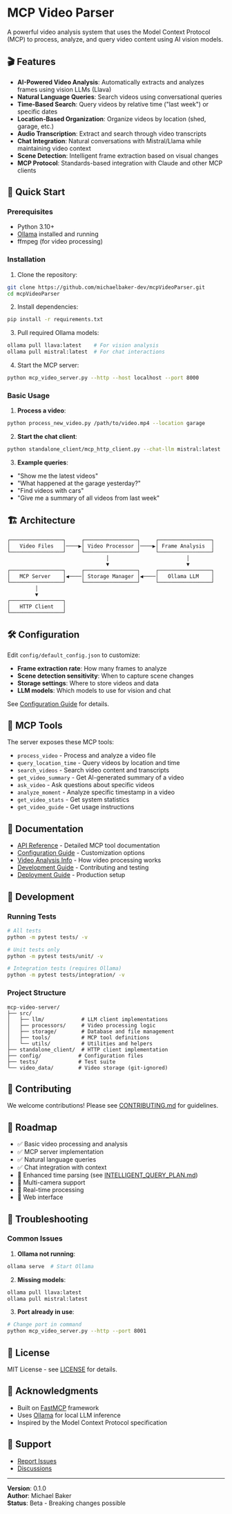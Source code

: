 # MCP Video Parser

A powerful video analysis system that uses the Model Context Protocol (MCP) to process, analyze, and query video content using AI vision models.

## 🎬 Features

- **AI-Powered Video Analysis**: Automatically extracts and analyzes frames using vision LLMs (Llava)
- **Natural Language Queries**: Search videos using conversational queries
- **Time-Based Search**: Query videos by relative time ("last week") or specific dates
- **Location-Based Organization**: Organize videos by location (shed, garage, etc.)
- **Audio Transcription**: Extract and search through video transcripts
- **Chat Integration**: Natural conversations with Mistral/Llama while maintaining video context
- **Scene Detection**: Intelligent frame extraction based on visual changes
- **MCP Protocol**: Standards-based integration with Claude and other MCP clients

## 🚀 Quick Start

### Prerequisites

- Python 3.10+
- [Ollama](https://ollama.ai) installed and running
- ffmpeg (for video processing)

### Installation

1. Clone the repository:
```bash
git clone https://github.com/michaelbaker-dev/mcpVideoParser.git
cd mcpVideoParser
```

2. Install dependencies:
```bash
pip install -r requirements.txt
```

3. Pull required Ollama models:
```bash
ollama pull llava:latest    # For vision analysis
ollama pull mistral:latest  # For chat interactions
```

4. Start the MCP server:
```bash
python mcp_video_server.py --http --host localhost --port 8000
```

### Basic Usage

1. **Process a video**:
```bash
python process_new_video.py /path/to/video.mp4 --location garage
```

2. **Start the chat client**:
```bash
python standalone_client/mcp_http_client.py --chat-llm mistral:latest
```

3. **Example queries**:
- "Show me the latest videos"
- "What happened at the garage yesterday?"
- "Find videos with cars"
- "Give me a summary of all videos from last week"

## 🏗️ Architecture

```
┌─────────────────┐     ┌─────────────────┐     ┌─────────────────┐
│   Video Files   │────▶│ Video Processor │────▶│ Frame Analysis  │
└─────────────────┘     └─────────────────┘     └─────────────────┘
                                │                         │
                                ▼                         ▼
┌─────────────────┐     ┌─────────────────┐     ┌─────────────────┐
│   MCP Server    │◀────│ Storage Manager │◀────│   Ollama LLM    │
└─────────────────┘     └─────────────────┘     └─────────────────┘
         │
         ▼
┌─────────────────┐
│   HTTP Client   │
└─────────────────┘
```

## 🛠️ Configuration

Edit `config/default_config.json` to customize:

- **Frame extraction rate**: How many frames to analyze
- **Scene detection sensitivity**: When to capture scene changes
- **Storage settings**: Where to store videos and data
- **LLM models**: Which models to use for vision and chat

See [Configuration Guide](docs/CONFIGURATION.md) for details.

## 🔧 MCP Tools

The server exposes these MCP tools:

- `process_video` - Process and analyze a video file
- `query_location_time` - Query videos by location and time
- `search_videos` - Search video content and transcripts
- `get_video_summary` - Get AI-generated summary of a video
- `ask_video` - Ask questions about specific videos
- `analyze_moment` - Analyze specific timestamp in a video
- `get_video_stats` - Get system statistics
- `get_video_guide` - Get usage instructions

## 📖 Documentation

- [API Reference](docs/API.md) - Detailed MCP tool documentation
- [Configuration Guide](docs/CONFIGURATION.md) - Customization options
- [Video Analysis Info](VIDEO_ANALYSIS_INFO.md) - How video processing works
- [Development Guide](docs/DEVELOPMENT.md) - Contributing and testing
- [Deployment Guide](docs/DEPLOYMENT.md) - Production setup

## 🚦 Development

### Running Tests
```bash
# All tests
python -m pytest tests/ -v

# Unit tests only
python -m pytest tests/unit/ -v

# Integration tests (requires Ollama)
python -m pytest tests/integration/ -v
```

### Project Structure
```
mcp-video-server/
├── src/
│   ├── llm/            # LLM client implementations
│   ├── processors/     # Video processing logic
│   ├── storage/        # Database and file management
│   ├── tools/          # MCP tool definitions
│   └── utils/          # Utilities and helpers
├── standalone_client/  # HTTP client implementation
├── config/            # Configuration files
├── tests/             # Test suite
└── video_data/        # Video storage (git-ignored)
```

## 🤝 Contributing

We welcome contributions! Please see [CONTRIBUTING.md](CONTRIBUTING.md) for guidelines.

## 📝 Roadmap

- ✅ Basic video processing and analysis
- ✅ MCP server implementation
- ✅ Natural language queries
- ✅ Chat integration with context
- 🚧 Enhanced time parsing (see [INTELLIGENT_QUERY_PLAN.md](INTELLIGENT_QUERY_PLAN.md))
- 🚧 Multi-camera support
- 🚧 Real-time processing
- 🚧 Web interface

## 🐛 Troubleshooting

### Common Issues

1. **Ollama not running**:
```bash
ollama serve  # Start Ollama
```

2. **Missing models**:
```bash
ollama pull llava:latest
ollama pull mistral:latest
```

3. **Port already in use**:
```bash
# Change port in command
python mcp_video_server.py --http --port 8001
```

## 📄 License

MIT License - see [LICENSE](LICENSE) for details.

## 🙏 Acknowledgments

- Built on [FastMCP](https://github.com/jlowin/fastmcp) framework
- Uses [Ollama](https://ollama.ai) for local LLM inference
- Inspired by the Model Context Protocol specification

## 💬 Support

- [Report Issues](https://github.com/michaelbaker-dev/mcpVideoParser/issues)
- [Discussions](https://github.com/michaelbaker-dev/mcpVideoParser/discussions)

---

**Version**: 0.1.0  
**Author**: Michael Baker  
**Status**: Beta - Breaking changes possible